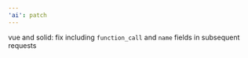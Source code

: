 ```yaml
---
'ai': patch
---
```


vue and solid: fix including `function_call` and `name` fields in subsequent requests
